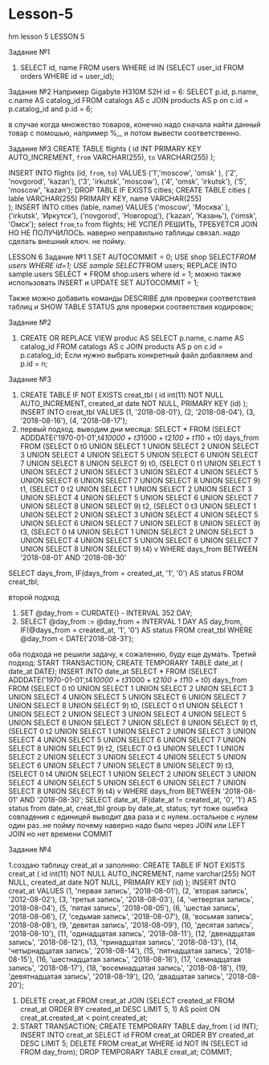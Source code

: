 # Lesson-5
hm lesson 5
LESSON 5

Задание №1
1. SELECT id, name FROM users WHERE id IN (SELECT user_id FROM orders WHERE id = user_id);

Задание №2
Например Gigabyte H310M S2H id = 6:
SELECT p.id, p.name, c.name AS catalog_id FROM catalogs AS c JOIN products AS p on c.id = p.catalog_id and p.id = 6;

в случае когда множество товаров, конечно надо сначала найти данный товар с помошью, например %,_ и потом вывести соответственно.

Задание №3
CREATE TABLE flights (
  id INT PRIMARY KEY AUTO_INCREMENT,
  `from` VARCHAR(255),
  `to` VARCHAR(255)
 );

INSERT INTO flights (id, `from`, `to`) VALUES ('1','moscow', 'omsk' ), ('2', 'novgorod', 'kazan'), ('3', 'irkutsk', 'moscow'), ('4', 'omsk', 'irkutsk'), ('5', 'moscow', 'kazan');
DROP TABLE IF EXISTS cities;
CREATE TABLE cities (
  lable VARCHAR(255) PRIMARY KEY,
  name VARCHAR(255)  
 );
INSERT INTO cities (lable, name) VALUES ('moscow', 'Москва' ), ('irkutsk', 'Иркутск'), ('novgorod', 'Новгород'), ('kazan', 'Казань'), ('omsk', 'Омск');
select `from`,`to` from flights;
НЕ УСПЕЛ РЕШИТЬ, ТРЕБУЕТСЯ JOIN НО НЕ ПОЛУЧИЛОСЬ.
наверно неправильно таблицы связал..надо сделать внешний ключ. не пойму.


LESSON 6
Задание №1
1.SET AUTOCOMMIT = 0;
  USE shop
  SELECT*FROM users WHERE id=1;
  USE sample
  SELECT*FROM users;
  REPLACE INTO sample.users SELECT * FROM shop.users where id = 1;
  можно также использовать INSERT и UPDATE
  SET AUTOCOMMIT = 1; 

Также можно добавить команды DESCRIBE для проверки соответствия таблиц и SHOW TABLE STATUS
для проверки соответствия кодировок;

Задание №2

1. CREATE OR REPLACE VIEW produc AS SELECT p.name, c.name AS catalog_id FROM catalogs AS c JOIN products AS p on c.id = p.catalog_id;
Если нужно выбрать конкретный файл добавляем and p.id = n;

Задание №3
1. CREATE TABLE IF NOT EXISTS creat_tbl ( id int(11) NOT NULL AUTO_INCREMENT, created_at date NOT NULL, PRIMARY KEY (id)
   );
   INSERT INTO creat_tbl VALUES
   (1, '2018-08-01'),
   (2, '2018-08-04'),
   (3, '2018-08-16'),
   (4, '2018-08-17');
2. первый подход. выводим дни месяца:
   SELECT * FROM 
(SELECT ADDDATE('1970-01-01',t4*10000 + t3*1000 + t2*100 + t1*10 + t0) days_from FROM
 (SELECT 0 t0 UNION SELECT 1 UNION SELECT 2 UNION SELECT 3 UNION SELECT 4 UNION SELECT 5 UNION SELECT 6 UNION SELECT 7 UNION SELECT 8 UNION SELECT 9) t0,
 (SELECT 0 t1 UNION SELECT 1 UNION SELECT 2 UNION SELECT 3 UNION SELECT 4 UNION SELECT 5 UNION SELECT 6 UNION SELECT 7 UNION SELECT 8 UNION SELECT 9) t1,
 (SELECT 0 t2 UNION SELECT 1 UNION SELECT 2 UNION SELECT 3 UNION SELECT 4 UNION SELECT 5 UNION SELECT 6 UNION SELECT 7 UNION SELECT 8 UNION SELECT 9) t2,
 (SELECT 0 t3 UNION SELECT 1 UNION SELECT 2 UNION SELECT 3 UNION SELECT 4 UNION SELECT 5 UNION SELECT 6 UNION SELECT 7 UNION SELECT 8 UNION SELECT 9) t3,
 (SELECT 0 t4 UNION SELECT 1 UNION SELECT 2 UNION SELECT 3 UNION SELECT 4 UNION SELECT 5 UNION SELECT 6 UNION SELECT 7 UNION SELECT 8 UNION SELECT 9) t4) v 
WHERE days_from BETWEEN '2018-08-01' AND '2018-08-30'

  SELECT days_from, IF(days_from = created_at, '1', '0') AS status FROM creat_tbl; 


второй подход

   1. SET @day_from = CURDATE() - INTERVAL 352 DAY;
   2. SELECT @day_from := @day_from + INTERVAL 1 DAY AS day_from, IF(@days_from = created_at, '1', '0') AS status FROM creat_tbl WHERE @day_from < DATE('2018-08-31');
   
оба подхода не решили задачу, к сожалению, буду еще думать.
Третий подход:
START TRANSACTION;
  CREATE TEMPORARY TABLE date_at ( date_at DATE);
  INSERT INTO date_at SELECT * FROM 
  (SELECT ADDDATE('1970-01-01',t4*10000 + t3*1000 + t2*100 + t1*10 + t0) days_from FROM
  (SELECT 0 t0 UNION SELECT 1 UNION SELECT 2 UNION SELECT 3 UNION SELECT 4 UNION SELECT 5 UNION SELECT 6 UNION SELECT 7 UNION SELECT 8 UNION SELECT 9) t0,
  (SELECT 0 t1 UNION SELECT 1 UNION SELECT 2 UNION SELECT 3 UNION SELECT 4 UNION SELECT 5 UNION SELECT 6 UNION SELECT 7 UNION SELECT 8 UNION SELECT 9) t1,
  (SELECT 0 t2 UNION SELECT 1 UNION SELECT 2 UNION SELECT 3 UNION SELECT 4 UNION SELECT 5 UNION SELECT 6 UNION SELECT 7 UNION SELECT 8 UNION SELECT 9) t2,
  (SELECT 0 t3 UNION SELECT 1 UNION SELECT 2 UNION SELECT 3 UNION SELECT 4 UNION SELECT 5 UNION SELECT 6 UNION SELECT 7 UNION SELECT 8 UNION SELECT 9) t3,
  (SELECT 0 t4 UNION SELECT 1 UNION SELECT 2 UNION SELECT 3 UNION SELECT 4 UNION SELECT 5 UNION SELECT 6 UNION SELECT 7 UNION SELECT 8 UNION SELECT 9) t4) v 
 WHERE days_from BETWEEN '2018-08-01' AND '2018-08-30';
 SELECT date_at, IF(date_at != created_at, '0', '1') AS status from date_at, creat_tbl group by date_at, status; 
тут тоже ошибка совпадения с единицей выводит два раза и с нулем..остальное с нулем один раз..не пойму почему наверно надо было 
через JOIN или LEFT JOIN но нет времени
 COMMIT


Задание №4

1.создаю таблицу creat_at и заполняю:
CREATE TABLE IF NOT EXISTS creat_at ( id int(11) NOT NULL AUTO_INCREMENT, name varchar(255) NOT NULL, created_at date NOT NULL, PRIMARY KEY (id)
);
INSERT INTO creat_at VALUES
(1, 'первая запись', '2018-08-01'),
(2, 'вторая запись', '2012-08-02'),
(3, 'третья запись', '2018-08-03'),
(4, 'четвертая запись', '2018-08-04'),
(5, 'пятая запись', '2018-08-05'),
(6, 'шестая запись', '2018-08-06'),
(7, 'седьмая запись', '2018-08-07'),
(8, 'восьмая запись', '2018-08-08'),
(9, 'девятая запись', '2018-08-09'),
(10, 'десятая запись', '2018-08-10'),
(11, 'одинадцатая запись', '2018-08-11'),
(12, 'двенадцатая запись', '2018-08-12'),
(13, 'тринадцатая запись', '2018-08-13'),
(14, 'четырнадцатая запись', '2018-08-14'),
(15, 'пятнадцатая запись', '2018-08-15'),
(16, 'шестнадцатая запись', '2018-08-16'),
(17, 'семнадцатая запись', '2018-08-17'),
(18, 'восемнадцатая запись', '2018-08-18'),
(19, 'девятнадцатая запись', '2018-08-19'),
(20, 'двадцатая запись', '2018-08-20');

 1. DELETE creat_at FROM creat_at JOIN (SELECT created_at FROM creat_at ORDER BY created_at DESC LIMIT 5, 1) AS point ON creat_at.created_at < point.created_at;
 2. START TRANSACTION;
    CREATE TEMPORARY TABLE day_from ( id INT);
    INSERT INTO creat_at SELECT id FROM creat_at ORDER BY created_at DESC LIMIT 5;
    DELETE FROM creat_at WHERE id NOT IN (SELECT id FROM day_from);
    DROP TEMPORARY TABLE creat_at;
    COMMIT;
   
